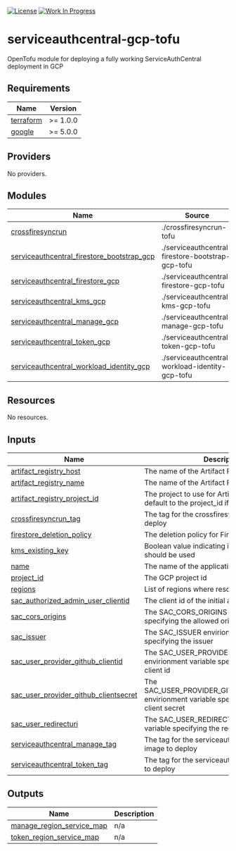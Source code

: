 [![License](https://img.shields.io/badge/License-Apache%202.0-blue.svg)](https://opensource.org/licenses/Apache-2.0) [![Work In Progress](https://img.shields.io/badge/Status-Work%20In%20Progress-yellow)](https://unitvectory-labs.github.io/uvy-labs-guide/bestpractices/status/#work-in-progress)

# serviceauthcentral-gcp-tofu

OpenTofu module for deploying a fully working ServiceAuthCentral deployment in GCP

<!-- BEGIN_TF_DOCS -->
## Requirements

| Name | Version |
|------|---------|
| <a name="requirement_terraform"></a> [terraform](#requirement\_terraform) | >= 1.0.0 |
| <a name="requirement_google"></a> [google](#requirement\_google) | >= 5.0.0 |

## Providers

No providers.

## Modules

| Name | Source | Version |
|------|--------|---------|
| <a name="module_crossfiresyncrun"></a> [crossfiresyncrun](#module\_crossfiresyncrun) | ./crossfiresyncrun-tofu | n/a |
| <a name="module_serviceauthcentral_firestore_bootstrap_gcp"></a> [serviceauthcentral\_firestore\_bootstrap\_gcp](#module\_serviceauthcentral\_firestore\_bootstrap\_gcp) | ./serviceauthcentral-firestore-bootstrap-gcp-tofu | n/a |
| <a name="module_serviceauthcentral_firestore_gcp"></a> [serviceauthcentral\_firestore\_gcp](#module\_serviceauthcentral\_firestore\_gcp) | ./serviceauthcentral-firestore-gcp-tofu | n/a |
| <a name="module_serviceauthcentral_kms_gcp"></a> [serviceauthcentral\_kms\_gcp](#module\_serviceauthcentral\_kms\_gcp) | ./serviceauthcentral-kms-gcp-tofu | n/a |
| <a name="module_serviceauthcentral_manage_gcp"></a> [serviceauthcentral\_manage\_gcp](#module\_serviceauthcentral\_manage\_gcp) | ./serviceauthcentral-manage-gcp-tofu | n/a |
| <a name="module_serviceauthcentral_token_gcp"></a> [serviceauthcentral\_token\_gcp](#module\_serviceauthcentral\_token\_gcp) | ./serviceauthcentral-token-gcp-tofu | n/a |
| <a name="module_serviceauthcentral_workload_identity_gcp"></a> [serviceauthcentral\_workload\_identity\_gcp](#module\_serviceauthcentral\_workload\_identity\_gcp) | ./serviceauthcentral-workload-identity-gcp-tofu | n/a |

## Resources

No resources.

## Inputs

| Name | Description | Type | Default | Required |
|------|-------------|------|---------|:--------:|
| <a name="input_artifact_registry_host"></a> [artifact\_registry\_host](#input\_artifact\_registry\_host) | The name of the Artifact Registry repository | `string` | `"us-docker.pkg.dev"` | no |
| <a name="input_artifact_registry_name"></a> [artifact\_registry\_name](#input\_artifact\_registry\_name) | The name of the Artifact Registry repository | `string` | n/a | yes |
| <a name="input_artifact_registry_project_id"></a> [artifact\_registry\_project\_id](#input\_artifact\_registry\_project\_id) | The project to use for Artifact Registry. Will default to the project\_id if not set. | `string` | `null` | no |
| <a name="input_crossfiresyncrun_tag"></a> [crossfiresyncrun\_tag](#input\_crossfiresyncrun\_tag) | The tag for the crossfiresyncrun image to deploy | `string` | `"dev"` | no |
| <a name="input_firestore_deletion_policy"></a> [firestore\_deletion\_policy](#input\_firestore\_deletion\_policy) | The deletion policy for Firestore databases | `string` | `"ABANDON"` | no |
| <a name="input_kms_existing_key"></a> [kms\_existing\_key](#input\_kms\_existing\_key) | Boolean value indicating if an existing KMS key should be used | `bool` | `false` | no |
| <a name="input_name"></a> [name](#input\_name) | The name of the application | `string` | `"serviceauthcentral"` | no |
| <a name="input_project_id"></a> [project\_id](#input\_project\_id) | The GCP project id | `string` | n/a | yes |
| <a name="input_regions"></a> [regions](#input\_regions) | List of regions where resources will be created | `list(string)` | n/a | yes |
| <a name="input_sac_authorized_admin_user_clientid"></a> [sac\_authorized\_admin\_user\_clientid](#input\_sac\_authorized\_admin\_user\_clientid) | The client id of the initial admin user | `string` | n/a | yes |
| <a name="input_sac_cors_origins"></a> [sac\_cors\_origins](#input\_sac\_cors\_origins) | The SAC\_CORS\_ORIGINS envirionment variable specifying the allowed origins | `string` | n/a | yes |
| <a name="input_sac_issuer"></a> [sac\_issuer](#input\_sac\_issuer) | The SAC\_ISSUER envirionment variable specifying the issuer | `string` | n/a | yes |
| <a name="input_sac_user_provider_github_clientid"></a> [sac\_user\_provider\_github\_clientid](#input\_sac\_user\_provider\_github\_clientid) | The SAC\_USER\_PROVIDER\_GITHUB\_CLIENTID envirionment variable specifying the GitHub client id | `string` | n/a | yes |
| <a name="input_sac_user_provider_github_clientsecret"></a> [sac\_user\_provider\_github\_clientsecret](#input\_sac\_user\_provider\_github\_clientsecret) | The SAC\_USER\_PROVIDER\_GITHUB\_CLIENTSECRET envirionment variable specifying the GitHub client secret | `string` | n/a | yes |
| <a name="input_sac_user_redirecturi"></a> [sac\_user\_redirecturi](#input\_sac\_user\_redirecturi) | The SAC\_USER\_REDIRECTURI envirionment variable specifying the redirect uri | `string` | n/a | yes |
| <a name="input_serviceauthcentral_manage_tag"></a> [serviceauthcentral\_manage\_tag](#input\_serviceauthcentral\_manage\_tag) | The tag for the serviceauthcentral manage image to deploy | `string` | `"dev"` | no |
| <a name="input_serviceauthcentral_token_tag"></a> [serviceauthcentral\_token\_tag](#input\_serviceauthcentral\_token\_tag) | The tag for the serviceauthcentral token image to deploy | `string` | `"dev"` | no |

## Outputs

| Name | Description |
|------|-------------|
| <a name="output_manage_region_service_map"></a> [manage\_region\_service\_map](#output\_manage\_region\_service\_map) | n/a |
| <a name="output_token_region_service_map"></a> [token\_region\_service\_map](#output\_token\_region\_service\_map) | n/a |
<!-- END_TF_DOCS -->
